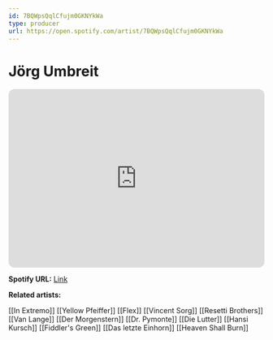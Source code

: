 ```yaml
---
id: 7BQWpsQqlCfujm0GKNYkWa
type: producer
url: https://open.spotify.com/artist/7BQWpsQqlCfujm0GKNYkWa
---
```

# Jörg Umbreit

<iframe style="border-radius:12px" src="https://open.spotify.com/embed/artist/7BQWpsQqlCfujm0GKNYkWa" width="100%" height="352" frameBorder="0" allowfullscreen="" allow="autoplay; clipboard-write; encrypted-media; fullscreen; picture-in-picture" loading="lazy"></iframe>

**Spotify URL:** [Link](https://open.spotify.com/artist/7BQWpsQqlCfujm0GKNYkWa)

**Related artists:**

[[In Extremo]]
[[Yellow Pfeiffer]]
[[Flex]]
[[Vincent Sorg]]
[[Resetti Brothers]]
[[Van Lange]]
[[Der Morgenstern]]
[[Dr. Pymonte]]
[[Die Lutter]]
[[Hansi Kursch]]
[[Fiddler's Green]]
[[Das letzte Einhorn]]
[[Heaven Shall Burn]]
